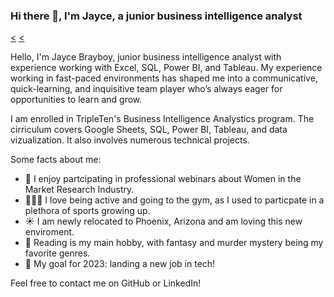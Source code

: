 ### Hi there 👋, I'm Jayce, a junior business intelligence analyst
[<](https://www.credly.com/badges/57272c8e-6053-419c-a176-45fef7184419/linked_in_profile)
[<](https://www.credly.com/badges/e1d3540b-ab9a-4825-85d7-0ea10caa1ec0/linked_in_profile)

Hello, I'm Jayce Brayboy, junior business intelligence analyst with experience working with Excel, SQL, Power BI, and Tableau. My experience working in fast-paced environments has shaped me into a communicative, quick-learning, and inquisitive team player who’s always eager for opportunities to learn and grow.

I am enrolled in TripleTen's Business Intelligence Analystics program. The cirriculum covers Google Sheets, SQL, Power BI, Tableau, and data vizualization. It also involves numerous technical projects.

Some facts about me:
- 🔬 I enjoy partcipating in professional webinars about Women in the Market Research Industry.
- 🏃🏿‍♀️ I love being active and going to the gym, as I used to particpate in a plethora of sports growing up.
- ☀️ I am newly relocated to Phoenix, Arizona and am loving this new enviroment.
- 📖 Reading is my main hobby, with fantasy and murder mystery being my favorite genres.
- 🎯 My goal for 2023: landing a new job in tech!

Feel free to contact me on GitHub or LinkedIn!
